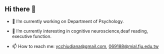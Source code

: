 ## Hi there 👋
- 🔭 I’m currently working on Department of Psychology.
- 🌱 I’m currently interesting in cognitive neuroscience,deaf reading, executive function.

- 📫 How to reach me: ycchiudiana@gmail.com, 069188@mial.fju.edu.tw
